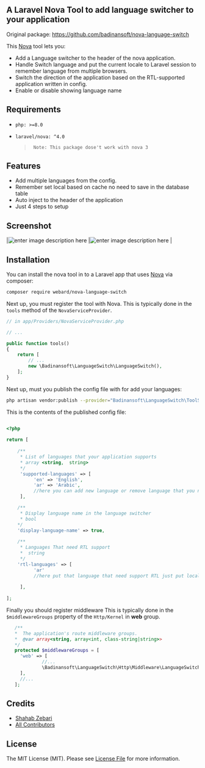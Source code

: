 
## A Laravel Nova Tool to add language switcher to your application

Original package: https://github.com/badinansoft/nova-language-switch

This [Nova](https://nova.laravel.com) tool lets you:
  - Add a Language switcher to the header of the nova application.
  - Handle Switch language and put the current locale to Laravel session to remember language from multiple browsers.
  - Switch the direction of the application based on the RTL-supported application written in config.
  - Enable or disable showing language name
 
 ## Requirements
  - `php: >=8.0`
  - `laravel/nova: ^4.0`
  
	> 	   Note: This package dose't work with nova 3

## Features
- Add multiple languages from the config.
- Remember set local based on cache no need to save in the database table
-  Auto inject to the header of the application 
- Just 4 steps to setup

## Screenshot
|![enter image description here](https://raw.githubusercontent.com/badinansoft/nova-language-switch/master/docs/en-screenshot.png)  |![enter image description here](https://raw.githubusercontent.com/badinansoft/nova-language-switch/master/docs/ar-screenshot.png) |


## Installation

You can install the nova tool in to a Laravel app that uses [Nova](https://nova.laravel.com) via composer:

```bash
composer require webard/nova-language-switch
```

Next up, you must register the tool with Nova. This is typically done in the `tools` method of the `NovaServiceProvider`.
  
```php
// in app/Providers/NovaServiceProvider.php

// ...

public function tools()
{
    return [
        // ...
        new \Badinansoft\LanguageSwitch\LanguageSwitch(),
    ];
}
```


Next up,  must you publish the config file with for add your languages:
```bash
php artisan vendor:publish --provider="Badinansoft\LanguageSwitch\ToolServiceProvider" --tag="config"
```

This is the contents of the published config file:

```php

<?php  
  
return [  
  
	/**  
	 * List of languages that your application supports 
	 * array <string,  string>  
	 */  
	 'supported-languages' => [  
		  'en' => 'English',  
		  'ar' => 'Arabic',  
		  //here you can add new language or remove language that you need by 'local'=>'Label'
	 ],

	/**
     * Display language name in the language switcher
     * bool
    */
    'display-language-name' => true,
  
	/**  
	 * Languages That need RTL support 
	 *  string 
	 */  
	'rtl-languages' => [  
		  'ar'  
		  //here put that language that need support RTL just put local of the language like this example for arabic 
		 
	 ],  
  
];
```


Finally you should register middleware This is typically done in the `$middlewareGroups` property of the `Http/Kernel` in **web** group.
 
 ```php
	/**  
	*  The application's route middleware groups. 
	*  @var array<string, array<int, class-string|string>>  
	*/  
	protected $middlewareGroups = [  
	  'web' => [  
			  //...
			  \Badinansoft\LanguageSwitch\Http\Middleware\LanguageSwitch::class  
	  ],
	  //...
	];
```

## Credits

- [Shahab Zebari](https://github.com/shahabzebare)
- [All Contributors](../../contributors)
 

## License

The MIT License (MIT). Please see [License File](LICENSE.md) for more information.
